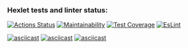 ### Hexlet tests and linter status:
[![Actions Status](https://github.com/ChechelRoman/frontend-project-lvl2/workflows/hexlet-check/badge.svg)](https://github.com/ChechelRoman/frontend-project-lvl2/actions)
[![Maintainability](https://api.codeclimate.com/v1/badges/1511f7e9f72bf0f446d0/maintainability)](https://codeclimate.com/github/ChechelRoman/frontend-project-lvl2/maintainability)
[![Test Coverage](https://api.codeclimate.com/v1/badges/1511f7e9f72bf0f446d0/test_coverage)](https://codeclimate.com/github/ChechelRoman/frontend-project-lvl2/test_coverage)
[![EsLint](https://github.com/ChechelRoman/frontend-project-lvl2/actions/workflows/EsLint_Check.yml/badge.svg)](https://github.com/ChechelRoman/frontend-project-lvl2/actions)


[![asciicast](https://asciinema.org/a/wawnTT44dBPxdc5IxnGgaK6RB.svg)](https://asciinema.org/a/wawnTT44dBPxdc5IxnGgaK6RB)
[![asciicast](https://asciinema.org/a/UeK45VxjVzxR6vxNjgEg9jcNV.svg)](https://asciinema.org/a/UeK45VxjVzxR6vxNjgEg9jcNV)
[![asciicast](https://asciinema.org/a/415016.svg)](https://asciinema.org/a/415016)